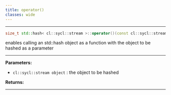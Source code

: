 ```yaml
---
title: operator()
classes: wide
---
```



---

```cpp
size_t std::hash< cl::sycl::stream >::operator()(const cl::sycl::stream &object) const
```


enables calling an std::hash object as a function with the object to be hashed as a parameter 


---
**Parameters:**

 - `cl::sycl::stream object`
: the object to be hashed 

**Returns:** 

---
